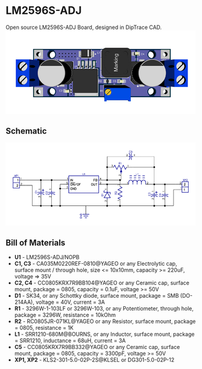 # LM2596S-ADJ
Open source LM2596S-ADJ Board, designed in DipTrace CAD.
![3d](images/3d.png)

## Schematic

![schematic](images/schematic.png)

## Bill of Materials

* **U1** - LM2596S-ADJ/NOPB
* **C1, C3** - CA035M0220REF-0810@YAGEO or any Electrolytic cap, surface mount / through hole, size <= 10x10mm, capacity >= 220uF, voltage => 35V
* **C2, C4** - CC0805KRX7R9BB104@YAGEO  or any Ceramic cap, surface mount, package = 0805, capacity = 0.1uF, voltage >= 50V
* **D1** - SK34, or any Schottky diode, surface mount, package = SMB (DO-214AA), voltage = 40V, current = 3A
* **R1** - 3296W-1-103LF or 3296W-103, or any Potentiometer, through hole, package = 3296W, resistance = 10kOhm
* **R2** - RC0805JR-071KL@YAGEO or any Resistor, surface mount, package = 0805, resistance = 1K
* **L1** - SRR1210-680M@BOURNS, or any Inductor, surface mount, package = SRR1210, inductance = 68uH, current = 3A
* **C5** - CC0805KRX7R9BB332@YAGEO or any Ceramic cap, surface mount, package = 0805, capacity = 3300pF, voltage >= 50V
* **XP1, XP2** - KLS2-301-5.0-02P-2S@KLSEL or DG301-5.0-02P-12
